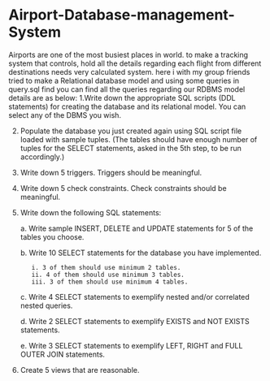 # Airport-Database-management-System
Airports are one of the most busiest places in world. to make a tracking system that controls, hold all the details regarding each flight from different destinations needs very calculated system. here i with my group friends tried to make a Relational database model and using some queries
in query.sql find you can find all the queries regarding our RDBMS model
details are as below:
1.Write down the appropriate SQL scripts (DDL statements) for creating the database and its
relational model. You can select any of the DBMS you wish.

2. Populate the database you just created again using SQL script file loaded with sample tuples.
(The tables should have enough number of tuples for the SELECT statements, asked in the
5th step, to be run accordingly.)

3. Write down 5 triggers. Triggers should be meaningful.

4. Write down 5 check constraints. Check constraints should be meaningful.

5. Write down the following SQL statements:

    a. Write sample INSERT, DELETE and UPDATE statements for 5 of the tables you
    choose.

    b. Write 10 SELECT statements for the database you have implemented.

          i. 3 of them should use minimum 2 tables.
          ii. 4 of them should use minimum 3 tables.
          iii. 3 of them should use minimum 4 tables.

    c. Write 4 SELECT statements to exemplify nested and/or correlated nested queries.

    d. Write 2 SELECT statements to exemplify EXISTS and NOT EXISTS statements.

    e. Write 3 SELECT statements to exemplify LEFT, RIGHT and FULL OUTER JOIN
    statements.

6. Create 5 views that are reasonable.
